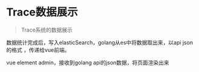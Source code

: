 Trace数据展示
============

> Trace系统的数据展示

数据统计完成后，写入elasticSearch，golang从es中将数据取出来，以api json的格式
，传递给vue前端。

vue element admin，接收到golang api的json数据，将页面渲染出来















